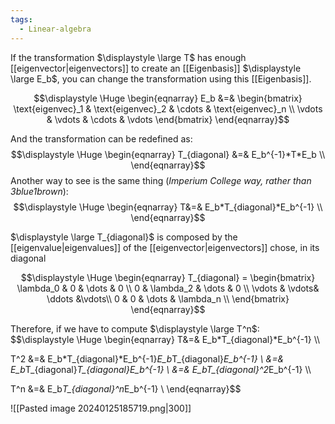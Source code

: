 ```yaml
---
tags:
  - Linear-algebra
---
```

If the transformation $\displaystyle \large T$ has enough [[eigenvector|eigenvectors]] to create an [[Eigenbasis]] $\displaystyle \large E_b$, you can change the transformation using this [[Eigenbasis]].

$$\displaystyle \Huge \begin{eqnarray} 
E_b &=& 
\begin{bmatrix}  
\text{eigenvec}_1 &
\text{eigenvec}_2 &
\cdots &
\text{eigenvec}_n \\ 
\vdots & \vdots & \cdots & \vdots
\end{bmatrix}
\end{eqnarray}$$

And the transformation can be redefined as:
$$\displaystyle \Huge \begin{eqnarray} 
T_{diagonal} &=& E_b^{-1}*T*E_b \\
\end{eqnarray}$$
Another way to see is the same thing (_Imperium College way, rather than 3blue1brown_):
$$\displaystyle \Huge \begin{eqnarray} 
T&=& E_b*T_{diagonal}*E_b^{-1} \\
\end{eqnarray}$$

$\displaystyle \large T_{diagonal}$ is composed by the [[eigenvalue|eigenvalues]] of the [[eigenvector|eigenvectors]] chose, in its diagonal

$$\displaystyle \Huge \begin{eqnarray} 
T_{diagonal} = \begin{bmatrix}  
\lambda_0 & 0 & \dots & 0 \\ 
0 & \lambda_2 & \dots & 0 \\ 
\vdots & \vdots& \ddots &\vdots\\
0 & 0 & \dots & \lambda_n \\ 
\end{bmatrix}
\end{eqnarray}$$

Therefore, if we have to compute $\displaystyle \large T^n$:
$$\displaystyle \Huge \begin{eqnarray} 
T&=& E_b*T_{diagonal}*E_b^{-1} \\\\

T^2 &=& E_b*T_{diagonal}*E_b^{-1}*E_b*T_{diagonal}*E_b^{-1} \\
&=& E_b*T_{diagonal}*T_{diagonal}*E_b^{-1} \\
&=& E_b*T_{diagonal}^2*E_b^{-1} \\\\

T^n &=& E_b*T_{diagonal}^n*E_b^{-1} \\
\end{eqnarray}$$

![[Pasted image 20240125185719.png|300]]